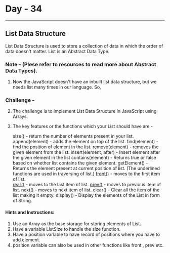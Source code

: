  # Day - 34
---
## List Data Structure
List Data Structure is used to store a collection of data in which the order of data doesn't matter.
List is an Abstract Data Type. 
### Note - (Plese refer to resources to read more about Abstract Data Types).

1. Now the JavaScript doesn't have an inbuilt list data structure, but we needs list many times in our language. So, 
### Challenge -  
2. The challenge is to implement List Data Structure in JavaScript using Arrays.
3. The key features or the functions which your List should have are - 

    size() - return the number of elements present in your list.
    append(element) - adds the element on top of the list.
    find(element) - find the position of element in the list.
    remove(element) - removes the given element from the list.
    insert(element, after) - Insert element after the given element in the list
    contains(element) - Returns true or false based on whether list contains the given element.
    getElement() - Returns the element present at current position of list.
    (The underlined functions are used in traversing of list.)
    <U>front()</U> - moves to the first item of list.  
    <U>rear()</U> - moves to the last item of list.
    <U>prev()</U> - moves to previous item of list.
    <U>next()</U> - moves to next item of list.
    clear() - Clear all the item of the list making it empty.
    display() - Display the elements of the List in form of String.

#### Hints and Instructions: 
1. Use an Array as the base storage for storing elements of List.
2. Have a variable ListSize to handle the size function.
3. Have a position variable to have record of positions where you have to add element.
4. position variable can also be used in other functions like front , prev etc.

